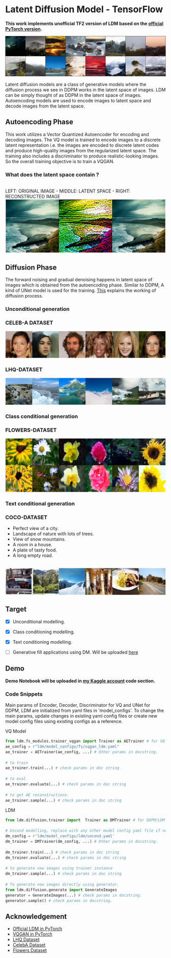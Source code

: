 # Latent Diffusion Model - TensorFlow

**This work implements unofficial TF2 version of LDM based on the [official PyTorch version](https://github.com/CompVis/latent-diffusion).**

<img src='results/lhq_uncond5.png'>

Latent diffusion models are a class of generative models where the diffusion process we see in DDPM works in the latent space of images. LDM can be simply thought of as DDPM in the latent space of images. Autoencoding models are used to encode images to latent space and decode images from the latent space.

## Autoencoding Phase
This work utilizes a Vector Quantized Autoencoder for encoding and decoding images. The VQ model is trained to encode images to a discrete latent representation i.e. the images are encoded to discrete latent codes and produce high-quality images from the regularized latent space. The training also includes a discriminator to produce realistic-looking images. So the overall training objective is to train a VQGAN. 

### What does the latent space contain ?
<br> LEFT: ORIGINAL IMAGE       -          MIDDLE: LATENT SPACE            -             RIGHT: RECONSTRUCTED IMAGE
<img src='results/Latent&Recons.png'>



## Diffusion Phase 
The forward noising and gradual denoising happens in latent space of images which is obtained from the autoencoding phase. Similar to DDPM, A kind of UNet model is used for the training. [This](https://lilianweng.github.io/posts/2021-07-11-diffusion-models/) explains the working of diffusion process. 

### Unconditional generation

### CELEB-A DATASET
<img src='results/celeb_uncond.png'>
<br>

### LHQ-DATASET
<img src='results/lhq_uncond.png'>
<br>


### Class conditional generation

### FLOWERS-DATASET
<img src='results\flower_ex.png'>
<br>


### Text conditional generation

### COCO-DATASET 
* Perfect view of a city.
* Landscape of nature with lots of trees.
* View of snow mountains.
* A room in a house.
* A plate of tasty food.
* A long empty road.
<br><br>
<img src='results\t2i_disp.png'>

## Target
* [x]  Unconditional modelling. <br>
* [x] Class conditioning modelling. <br>
* [x] Text conditioning modelling. <br>
* [ ] Generative fill applications using DM. Will be uploaded [here](https://github.com/NITHISHM2410/diffusion-model-tf-generativefill) <br>



## Demo

**Demo Notebook will be uploaded in [my Kaggle account](https://www.kaggle.com/nithishm2410) code section.**
<br>

### Code Snippets
Main params of Encoder, Decoder, Discriminator for VQ and UNet for DDPM, LDM are initialized from yaml files in 'model_configs'.
To change the main params, update changes in existing yaml config files or create new model config files using existing configs as a reference.


VQ Model
```python
from ldm.fs_modules.trainer_vqgan import Trainer as AETrainer # for VQ
ae_config = r"ldm/model_configs/fs/vqgan_ldm.yaml" 
ae_trainer = AETrainer(ae_config, ...) # Other params in docstring.

# to train
ae_trainer.train(...) # check params in doc string

# to eval
ae_trainer.evaluate(...) # check params in doc string

# to get AE reconstructions.
ae_trainer.sample(...) # check params in doc string
```


LDM
```python
from ldm.diffusion.trainer import  Trainer as DMTrainer # for DDPM/LDM

# Uncond modelling, replace with any other model config yaml file if needed.
dm_config = r'ldm/model_configs/ldm/uncond.yaml' 
dm_trainer = DMTrainer(dm_config, ...) # Other params in docstring.

dm_trainer.train(...) # check params in doc string
dm_trainer.evaluate(...) # check params in doc string

# to generate new images using trainer instance
dm_trainer.sample(...) # check params in doc string

# To generate new images directly using generator. 
from ldm.diffusion.generate import GenerateImages
generator = GenerateImages(...) # check params in docstring.
generator.sample() # check params in docstring.
```

## Acknowledgement
- [Official LDM in PyTorch](https://github.com/CompVis/latent-diffusion)
- [VQGAN in PyTorch](https://github.com/CompVis/taming-transformers)
- [LHQ Dataset](https://universome.github.io/alis)
- [CelebA Dataset](https://www.kaggle.com/datasets/badasstechie/celebahq-resized-256x256)
- [Flowers Dataset](https://www.kaggle.com/datasets/l3llff/flowers)




